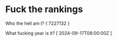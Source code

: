 # Fuck the rankings

Who the hell am I?
{ 7227132 }

What fucking year is it?
[ 2024-09-17T08:00:00Z ]
